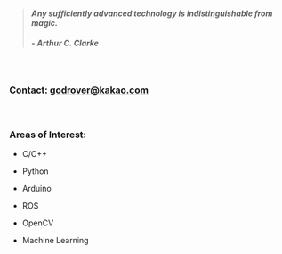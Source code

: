 > #### *Any sufficiently advanced technology is indistinguishable from magic.*
> ##### - Arthur C. Clarke 

　

### __Contact:__ godrover@kakao.com

　

### Areas of Interest:

- C/C++

- Python

- Arduino

- ROS

- OpenCV

- Machine Learning
